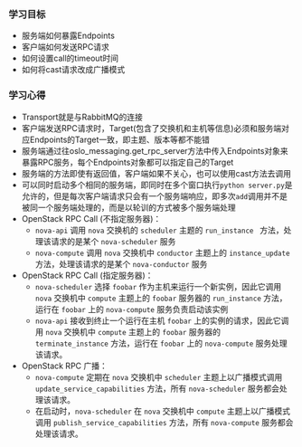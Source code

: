 ### 学习目标

- 服务端如何暴露Endpoints
- 客户端如何发送RPC请求
- 如何设置call的timeout时间
- 如何将cast请求改成广播模式

### 学习心得

- Transport就是与RabbitMQ的连接
- 客户端发送RPC请求时，Target(包含了交换机和主机等信息)必须和服务端对应Endpoints的Target一致，即主题、版本等都不能错
- 服务端通过往oslo_messaging.get_rpc_server方法中传入Endpoints对象来暴露RPC服务，每个Endpoints对象都可以指定自己的Target
- 服务端的方法即使有返回值，客户端如果不关心，也可以使用cast方法去调用
- 可以同时启动多个相同的服务端，即同时在多个窗口执行`python server.py`是允许的，但是每次客户端请求只会有一个服务端响应，即多次`add`调用并不是被同一个服务端处理的，而是以轮训的方式被多个服务端处理
- OpenStack RPC Call (不指定服务器)：
    - `nova-api` 调用 `nova` 交换机的 `scheduler` 主题的 `run_instance ` 方法，处理该请求的是某个 `nova-scheduler` 服务
    - `nova-compute` 调用 `nova` 交换机中 `conductor` 主题上的 `instance_update` 方法，处理该请求的是某个 `nova-conductor` 服务
- OpenStack RPC Call (指定服务器)：
    - `nova-scheduler` 选择 `foobar` 作为主机来运行一个新实例，因此它调用 `nova` 交换机中 `compute` 主题上的 `foobar` 服务器的 `run_instance` 方法，运行在 `foobar` 上的 `nova-compute` 服务负责启动该实例
    - `nova-api` 接收到终止一个运行在主机 `foobar` 上的实例的请求，因此它调用 `nova` 交换机中 `compute` 主题上的 `foobar` 服务器的 `terminate_instance` 方法，运行在 `foobar` 上的 `nova-compute` 服务处理该请求。
- OpenStack RPC 广播：
    - `nova-compute` 定期在 `nova` 交换机中 `scheduler` 主题上以广播模式调用 `update_service_capabilities` 方法，所有 `nova-scheduler` 服务都会处理该请求。
    - 在启动时，`nova-scheduler` 在 `nova` 交换机中 `compute` 主题上以广播模式调用 `publish_service_capabilities` 方法，所有 `nova-compute` 服务都会处理该请求。
